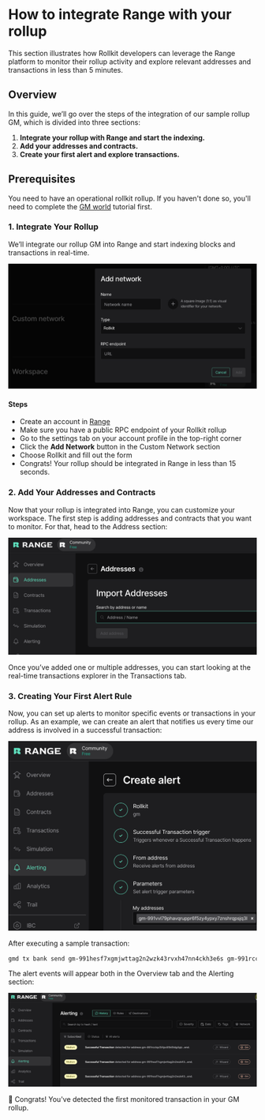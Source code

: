 # How to integrate Range with your rollup

This section illustrates how Rollkit developers can leverage the Range platform to monitor their rollup activity and explore relevant addresses and transactions in less than 5 minutes.

## Overview

In this guide, we’ll go over the steps of the integration of our sample rollup GM, which is divided into three sections:

1. **Integrate your rollup with Range and start the indexing.**
2. **Add your addresses and contracts.**
3. **Create your first alert and explore transactions.**

## Prerequisites

You need to have an operational rollkit rollup. If you haven't done so, you'll need to complete the [GM world](../tutorials/gm-world) tutorial first.

### 1. Integrate Your Rollup

We’ll integrate our rollup GM into Range and start indexing blocks and transactions in real-time.

![custom-network](/public/range-rollkit/custom-network.png)

#### Steps

- Create an account in [Range](https://app.range.org)
- Make sure you have a public RPC endpoint of your Rollkit rollup
- Go to the settings tab on your account profile in the top-right corner
- Click the **Add Network** button in the Custom Network section
- Choose Rollkit and fill out the form
- Congrats! Your rollup should be integrated in Range in less than 15 seconds.

### 2. Add Your Addresses and Contracts

Now that your rollup is integrated into Range, you can customize your workspace. The first step is adding addresses and contracts that you want to monitor. For that, head to the Address section:

![import-address](/public/range-rollkit/import-address.png)

Once you’ve added one or multiple addresses, you can start looking at the real-time transactions explorer in the Transactions tab.

### 3. Creating Your First Alert Rule

Now, you can set up alerts to monitor specific events or transactions in your rollup. As an example, we can create an alert that notifies us every time our address is involved in a successful transaction:

![alert-rules](/public/range-rollkit/alert-rule.png)

After executing a sample transaction:

```bash
gmd tx bank send gm-991hesf7xgmjwttag2n2wzk43rvxh47nn4ckh3e6s gm-991rcctqc5l4px95k6tdg4pjrms70m2a9t35rl50t 4039stake --keyring-backend test --node tcp://127.0.0.1:36657 --chain-id gm --fees 5000stake
```

The alert events will appear both in the Overview tab and the Alerting section:

![alert-events](/public/range-rollkit/alert-events.png)

🎊 Congrats! You've detected the first monitored transaction in your GM rollup.
